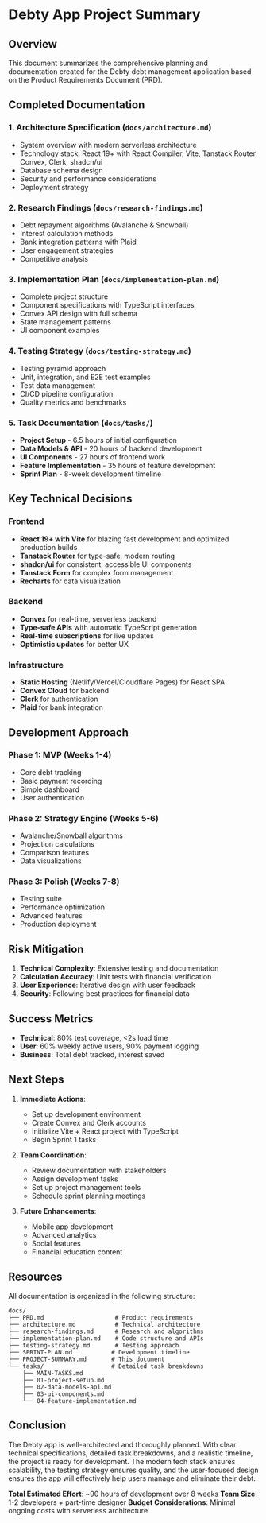 # Debty App Project Summary

## Overview

This document summarizes the comprehensive planning and documentation created for the Debty debt management application based on the Product Requirements Document (PRD).

## Completed Documentation

### 1. Architecture Specification (`docs/architecture.md`)

- System overview with modern serverless architecture
- Technology stack: React 19+ with React Compiler, Vite, Tanstack Router, Convex, Clerk, shadcn/ui
- Database schema design
- Security and performance considerations
- Deployment strategy

### 2. Research Findings (`docs/research-findings.md`)

- Debt repayment algorithms (Avalanche & Snowball)
- Interest calculation methods
- Bank integration patterns with Plaid
- User engagement strategies
- Competitive analysis

### 3. Implementation Plan (`docs/implementation-plan.md`)

- Complete project structure
- Component specifications with TypeScript interfaces
- Convex API design with full schema
- State management patterns
- UI component examples

### 4. Testing Strategy (`docs/testing-strategy.md`)

- Testing pyramid approach
- Unit, integration, and E2E test examples
- Test data management
- CI/CD pipeline configuration
- Quality metrics and benchmarks

### 5. Task Documentation (`docs/tasks/`)

- **Project Setup** - 6.5 hours of initial configuration
- **Data Models & API** - 20 hours of backend development
- **UI Components** - 27 hours of frontend work
- **Feature Implementation** - 35 hours of feature development
- **Sprint Plan** - 8-week development timeline

## Key Technical Decisions

### Frontend

- **React 19+ with Vite** for blazing fast development and optimized production builds
- **Tanstack Router** for type-safe, modern routing
- **shadcn/ui** for consistent, accessible UI components
- **Tanstack Form** for complex form management
- **Recharts** for data visualization

### Backend

- **Convex** for real-time, serverless backend
- **Type-safe APIs** with automatic TypeScript generation
- **Real-time subscriptions** for live updates
- **Optimistic updates** for better UX

### Infrastructure

- **Static Hosting** (Netlify/Vercel/Cloudflare Pages) for React SPA
- **Convex Cloud** for backend
- **Clerk** for authentication
- **Plaid** for bank integration

## Development Approach

### Phase 1: MVP (Weeks 1-4)

- Core debt tracking
- Basic payment recording
- Simple dashboard
- User authentication

### Phase 2: Strategy Engine (Weeks 5-6)

- Avalanche/Snowball algorithms
- Projection calculations
- Comparison features
- Data visualizations

### Phase 3: Polish (Weeks 7-8)

- Testing suite
- Performance optimization
- Advanced features
- Production deployment

## Risk Mitigation

1. **Technical Complexity**: Extensive testing and documentation
2. **Calculation Accuracy**: Unit tests with financial verification
3. **User Experience**: Iterative design with user feedback
4. **Security**: Following best practices for financial data

## Success Metrics

- **Technical**: 80% test coverage, <2s load time
- **User**: 60% weekly active users, 90% payment logging
- **Business**: Total debt tracked, interest saved

## Next Steps

1. **Immediate Actions**:
   - Set up development environment
   - Create Convex and Clerk accounts
   - Initialize Vite + React project with TypeScript
   - Begin Sprint 1 tasks

2. **Team Coordination**:
   - Review documentation with stakeholders
   - Assign development tasks
   - Set up project management tools
   - Schedule sprint planning meetings

3. **Future Enhancements**:
   - Mobile app development
   - Advanced analytics
   - Social features
   - Financial education content

## Resources

All documentation is organized in the following structure:

```
docs/
├── PRD.md                    # Product requirements
├── architecture.md           # Technical architecture
├── research-findings.md      # Research and algorithms
├── implementation-plan.md    # Code structure and APIs
├── testing-strategy.md       # Testing approach
├── SPRINT-PLAN.md           # Development timeline
├── PROJECT-SUMMARY.md       # This document
└── tasks/                   # Detailed task breakdowns
    ├── MAIN-TASKS.md
    ├── 01-project-setup.md
    ├── 02-data-models-api.md
    ├── 03-ui-components.md
    └── 04-feature-implementation.md
```

## Conclusion

The Debty app is well-architected and thoroughly planned. With clear technical specifications, detailed task breakdowns, and a realistic timeline, the project is ready for development. The modern tech stack ensures scalability, the testing strategy ensures quality, and the user-focused design ensures the app will effectively help users manage and eliminate their debt.

**Total Estimated Effort**: ~90 hours of development over 8 weeks
**Team Size**: 1-2 developers + part-time designer
**Budget Considerations**: Minimal ongoing costs with serverless architecture
